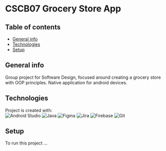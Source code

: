 # CSCB07 Grocery Store App

## Table of contents
* [General info](#general-info)
* [Technologies](#technologies)
* [Setup](#setup)

## General info
Group project for Software Design, focused around creating a grocery store with OOP principles.
Native application for android devices.
	
## Technologies
Project is created with: <br>
![Android Studio](https://img.shields.io/badge/Android%20Studio-3DDC84.svg?style=for-the-badge&logo=android-studio&logoColor=white) 
![Java](https://img.shields.io/badge/java-%23ED8B00.svg?style=for-the-badge&logo=openjdk&logoColor=white) 
![Figma](https://img.shields.io/badge/figma-%23F24E1E.svg?style=for-the-badge&logo=figma&logoColor=white) 
![Jira](https://img.shields.io/badge/jira-%230A0FFF.svg?style=for-the-badge&logo=jira&logoColor=white) 
![Firebase](https://img.shields.io/badge/Firebase-039BE5?style=for-the-badge&logo=Firebase&logoColor=white) 
![Git](https://img.shields.io/badge/git-%23F05033.svg?style=for-the-badge&logo=git&logoColor=white) 

## Setup
To run this project ...

